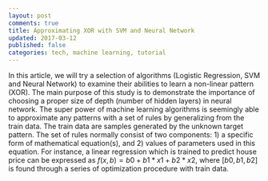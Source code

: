 ```yaml
---
layout: post
comments: true
title: Approximating XOR with SVM and Neural Network
updated: 2017-03-12
published: false
categories: tech, machine learning, tutorial
---
```


In this article, we will try a selection of algorithms (Logistic Regression, SVM and Neural Network) to examine their abilities to learn a non-linear pattern (XOR). The main purpose of this study is to demonstrate the importance of choosing a proper size of depth (number of hidden layers) in neural network. The super power of machine learning algorithms is seemingly able to approximate any patterns with a set of rules by generalizing from the train data. The train data are samples generated by the unknown target pattern.  The set of rules normally consist of two components: 1) a specific form of mathematical equation(s), and 2) values of parameters used in this equation. For instance, a linear regression which is trained to predict house price can be expressed as $f(x, b) = b0 + b1*x1 + b2*x2$, where $[b0, b1, b2]$ is found through a series of optimization procedure with train data.  
